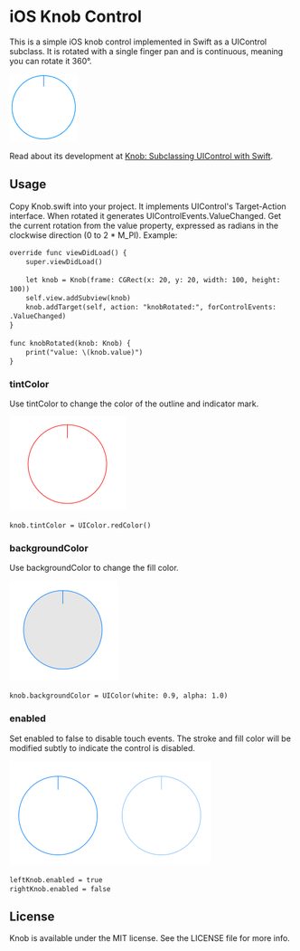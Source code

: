 # iOS Knob Control
This is a simple iOS knob control implemented in Swift as a UIControl subclass. It is rotated with a single finger pan and is continuous, meaning you can rotate it 360°.

![Knob Illustration](Knob/knob.png)

Read about its development at [Knob: Subclassing UIControl with Swift](http://iosdevstuff.blogspot.com/2015/09/knob-subclassing-uicontrol-with-swift.html).

## Usage

Copy Knob.swift into your project. It implements UIControl's Target-Action interface. When rotated it generates UIControlEvents.ValueChanged. Get the current rotation from the value property, expressed as radians in the clockwise direction (0 to 2 * M_PI). Example:

```
override func viewDidLoad() {
    super.viewDidLoad()
        
    let knob = Knob(frame: CGRect(x: 20, y: 20, width: 100, height: 100))
    self.view.addSubview(knob)
    knob.addTarget(self, action: "knobRotated:", forControlEvents: .ValueChanged)
}

func knobRotated(knob: Knob) {
    print("value: \(knob.value)")
}
```
### tintColor
Use tintColor to change the color of the outline and indicator mark.

![Knob with red tintColor](Knob/red_knob.png)

```
knob.tintColor = UIColor.redColor()
```
### backgroundColor
Use backgroundColor to change the fill color.

![Knob with gray backgroundColor](Knob/gray_knob.png)
```
knob.backgroundColor = UIColor(white: 0.9, alpha: 1.0)
```
### enabled
Set enabled to false to disable touch events. The stroke and fill color will be modified subtly to indicate the control is disabled.

![Disabled knob](Knob/disabled_knob.png)
```
leftKnob.enabled = true
rightKnob.enabled = false
```
## License

Knob is available under the MIT license. See the LICENSE file for more info.
